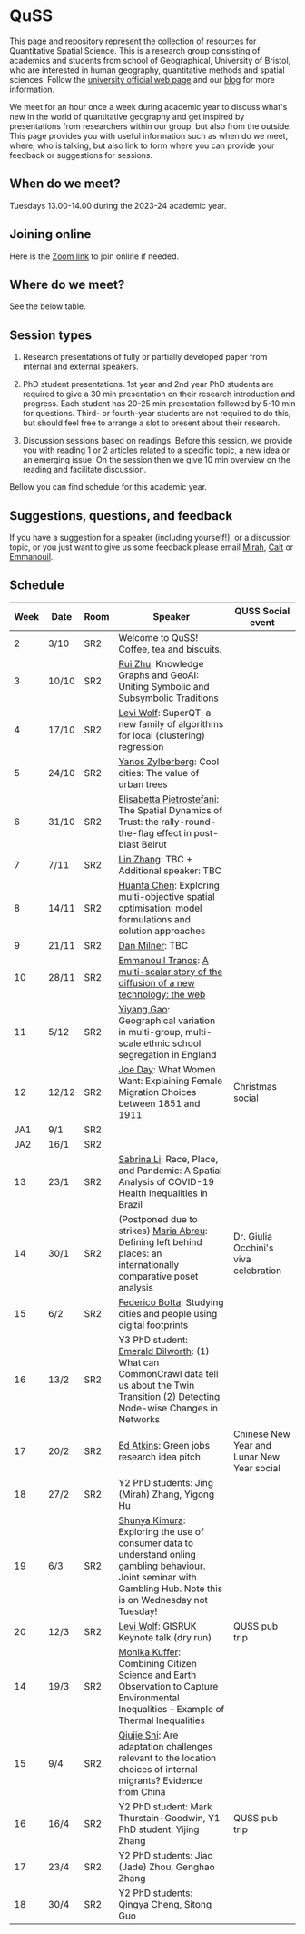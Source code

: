 # QuSS

This page and repository represent the collection of resources for Quantitative Spatial Science. This is a research group consisting of academics and students from school of Geographical, University of Bristol, who are interested in human geography, quantitative methods and spatial sciences. Follow the [university official web page](http://www.bristol.ac.uk/geography/research/quantitative-spatial-science/) and our [blog](https://quss.blogs.bristol.ac.uk/) for more information.

We meet for an hour once a week during academic year to discuss what's new in the world of quantitative geography and get inspired by presentations from researchers within our group, but also from the outside. This page provides you with useful information such as when do we meet, where, who is talking, but also link to form where you can provide your feedback or suggestions for sessions.

## When do we meet?

Tuesdays 13.00-14.00 during the 2023-24 academic year.

## Joining online

Here is the [Zoom link](https://bristol-ac-uk.zoom.us/j/98103670328?pwd=VllwYTh5WGZ2S0Y2U2l2MHNGd1BBdz09) to join online if needed.

## Where do we meet?

See the below table.

## Session types

1.  Research presentations of fully or partially developed paper from internal and external speakers.

2.  PhD student presentations. 1st year and 2nd year PhD students are required to give a 30 min presentation on their research introduction and progress. Each student has 20-25 min presentation followed by 5-10 min for questions. Third- or fourth-year students are not required to do this, but should feel free to arrange a slot to present about their research.

3.  Discussion sessions based on readings. Before this session, we provide you with reading 1 or 2 articles related to a specific topic, a new idea or an emerging issue. On the session then we give 10 min overview on the reading and facilitate discussion.

Bellow you can find schedule for this academic year.

## Suggestions, questions, and feedback

If you have a suggestion for a speaker (including yourself!), or a discussion topic, or you just want to give us some feedback please email [Mirah](mailto:jing.zhang.2021@bristol.ac.uk), [Cait](mailto:caitlin.robinson@bristol.ac.uk) or [Emmanouil](mailto:e.tranos@bristol.ac.uk).

## Schedule

| Week | Date  | Room             | Speaker | QUSS Social event |
|------|-------|------------------|---------|-------------------|
| 2    | 3/10   | SR2             | Welcome to QuSS! Coffee, tea and biscuits. |                   |
| 3    | 10/10  | SR2             | [Rui Zhu](https://research-information.bris.ac.uk/en/persons/rui-zhu): Knowledge Graphs and GeoAI: Uniting Symbolic and Subsymbolic Traditions|                   |
| 4    | 17/10  | SR2             | [Levi Wolf](https://www.ljwolf.org/): SuperQT: a new family of algorithms for local (clustering) regression|                   |                                           |                   |
| 5    | 24/10  | SR2             | [Yanos Zylberberg](https://www.bristol.ac.uk/people/person/Yanos-Zylberberg-28c34bec-47ee-41bd-952c-7cd01df66934/): Cool cities: The value of urban trees |                   |
| 6    | 31/10  | SR2             | [Elisabetta Pietrostefani](https://www.liverpool.ac.uk/environmental-sciences/staff/elisabetta-pietrostefani/): The Spatial Dynamics of Trust: the rally-round-the-flag effect in post-blast Beirut |                   |
| 7    |  7/11  | SR2             | [Lin Zhang](): TBC + Additional speaker: TBC                                          |                   |
| 8    | 14/11  | SR2             | [Huanfa Chen](https://huanfachen.github.io/about.html): Exploring multi-objective spatial optimisation: model formulations and solution approaches|                   |
| 9    | 21/11  | SR2             | [Dan Milner](https://compass.blogs.bristol.ac.uk/author/dan-milner/): TBC                                   |                   |
| 10   | 28/11  | SR2             | [Emmanouil Tranos](https://etranos.info/): [A multi-scalar story of the diffusion of a new technology: the web](https://etranos.info/post/gceg2022/web_diffusion.html#/) |                   |
| 11   |  5/12  | SR2             | [Yiyang Gao](https://www.linkedin.com/in/yiyang-gao-9abbbb127/?originalSubdomain=uk): Geographical variation in multi-group, multi-scale ethnic school segregation in England|                   |
| 12   | 12/12  | SR2             | [Joe Day](https://research-information.bris.ac.uk/en/persons/joe-day): What Women Want: Explaining Female Migration Choices between 1851 and 1911| Christmas social |
| JA1  |  9/1   | SR2             |                                            |                   |
| JA2  | 16/1   | SR2             |                                            |                   |
| 13    | 23/1  | SR2             | [Sabrina Li](https://www.nottingham.ac.uk/geography/people/sabrina.li): Race, Place, and Pandemic: A Spatial Analysis of COVID-19 Health Inequalities in Brazil|                                           |                   
| 14    | 30/1  | SR2             | (Postponed due to strikes) [Maria Abreu](https://www.landecon.cam.ac.uk/directory/dr-maria-abreu): Defining left behind places: an internationally comparative poset analysis|             Dr. Giulia Occhini's viva celebration     |
| 15    |  6/2  | SR2             | [Federico Botta](https://computerscience.exeter.ac.uk/staff/fb394?sm=fb394): Studying cities and people using digital footprints |                   |
| 16    | 13/2  | SR2             |Y3 PhD student: [Emerald Dilworth](): (1) What can CommonCrawl data tell us about the Twin Transition (2) Detecting Node-wise Changes in Networks  ||
| 17    | 20/2  | SR2             | [Ed Atkins](https://www.bristol.ac.uk/people/person/Ed-Atkins-b533f3f1-8d6f-4968-9568-abb9d958966c/): Green jobs research idea pitch | Chinese New Year and Lunar New Year social                  |
| 18    | 27/2  | SR2             |    Y2 PhD students: Jing (Mirah) Zhang,  Yigong Hu                                    |                   |
| 19    |  6/3  | SR2             | [Shunya Kimura](https://www.ucl.ac.uk/geography/shunya-kimura): Exploring the use of consumer data to understand onling gambling behaviour. Joint seminar with Gambling Hub. Note this is on Wednesday not Tuesday!|                   |
| 20    | 12/3  | SR2             | [Levi Wolf](https://ljwolf.org/): GISRUK Keynote talk (dry run)                      |    QUSS pub trip               |
| 14    | 19/3  | SR2             | [Monika Kuffer](https://people.utwente.nl/m.kuffer): Combining Citizen Science and Earth Observation to Capture Environmental Inequalities – Example of Thermal Inequalities |                   |
| 15    | 9/4   | SR2             | [Qiujie Shi](https://research-information.bris.ac.uk/en/persons/qiujie-shi): Are adaptation challenges relevant to the location choices of internal migrants? Evidence from China |                   |
| 16    | 16/4  | SR2             | Y2 PhD student: Mark Thurstain-Goodwin,  Y1 PhD student: Yijing Zhang                                         |     QUSS pub trip         |
| 17    | 23/4  | SR2             | Y2 PhD students: Jiao (Jade) Zhou, Genghao Zhang                                         |                   |
| 18    | 30/4  | SR2             | Y2 PhD students: Qingya Cheng, Sitong Guo                                     |                   |



